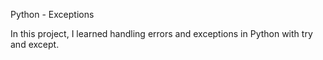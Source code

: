 Python - Exceptions

In this project, I learned handling errors and exceptions in Python with try and except.



